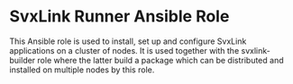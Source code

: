 # SvxLink Runner Ansible Role
This Ansible role is used to install, set up and configure SvxLink applications
on a cluster of nodes. It is used together with the svxlink-builder role where
the latter build a package which can be distributed and installed on multiple
nodes by this role.
